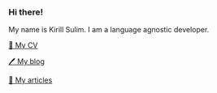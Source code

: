 ### Hi there!

My name is Kirill Sulim. I am a language agnostic developer. 

[👔 My CV](cv.md)

[🖊️ My blog](https://kirillsulim.github.io/)

[📰 My articles](https://github.com/kirillsulim/articles/)
